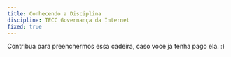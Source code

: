 ```yaml
---
title: Conhecendo a Disciplina
discipline: TECC Governança da Internet
fixed: true 
---
```


Contribua para preenchermos essa cadeira, caso você já tenha pago ela. :)